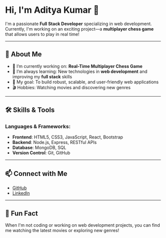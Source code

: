 # Hi, I'm Aditya Kumar 👋

I'm a passionate **Full Stack Developer** specializing in web development. Currently, I'm working on an exciting project—a **multiplayer chess game** that allows users to play in real time!

---

## 🚀 About Me

- 🔭 I’m currently working on: **Real-Time Multiplayer Chess Game**
- 🌱 I’m always learning: New technologies in **web development** and improving my **full stack** skills
- 🎯 My goal: To build robust, scalable, and user-friendly web applications
- 🎬 Hobbies: Watching movies and discovering new genres

---

## 🛠️ Skills & Tools

### Languages & Frameworks:
- **Frontend**: HTML5, CSS3, JavaScript, React, Bootstrap
- **Backend**: Node.js, Express, RESTful APIs
- **Database**: MongoDB, SQL
- **Version Control**: Git, GitHub

---

## 📫 Connect with Me

- [GitHub](https://github.com/adityakumar841208)
- [LinkedIn](https://www.linkedin.com/in/aditya246/)

---

## 🌟 Fun Fact
When I'm not coding or working on web development projects, you can find me watching the latest movies or exploring new genres!

